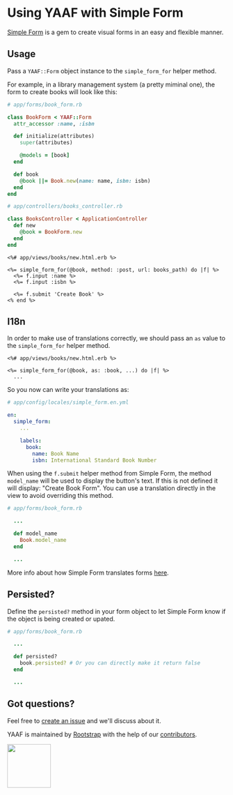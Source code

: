 # Using YAAF with Simple Form

[Simple Form](https://github.com/heartcombo/simple_form) is a gem to create visual forms in an easy and flexible manner.

## Usage

Pass a `YAAF::Form` object instance to the `simple_form_for` helper method.

For example, in a library management system (a pretty miminal one), the form to create books will look like this:

```ruby
# app/forms/book_form.rb

class BookForm < YAAF::Form
  attr_accessor :name, :isbn

  def initialize(attributes)
    super(attributes)

    @models = [book]
  end

  def book
    @book ||= Book.new(name: name, isbn: isbn)
  end
end
```


```ruby
# app/controllers/books_controller.rb

class BooksController < ApplicationController
  def new
    @book = BookForm.new
  end
end
```

```erb
<%# app/views/books/new.html.erb %>

<%= simple_form_for(@book, method: :post, url: books_path) do |f| %>
  <%= f.input :name %>
  <%= f.input :isbn %>

  <%= f.submit 'Create Book' %>
<% end %>
```

## I18n

In order to make use of translations correctly, we should pass an `as` value to the `simple_form_for` helper method.

```erb
<%# app/views/books/new.html.erb %>

<%= simple_form_for(@book, as: :book, ...) do |f| %>
  ...
```

So you now can write your translations as:

```yaml
# app/config/locales/simple_form.en.yml

en:
  simple_form:
    ...

    labels:
      book:
        name: Book Name
        isbn: International Standard Book Number
```

When using the `f.submit` helper method from Simple Form, the method `model_name` will be used to display the
button's text. If this is not defined it will display: "Create Book Form".
You can use a translation directly in the view to avoid overriding this method.

```ruby
# app/forms/book_form.rb

  ...

  def model_name
    Book.model_name
  end

  ...
```

More info about how Simple Form translates forms [here](https://github.com/heartcombo/simple_form#i18n).

## Persisted?

Define the `persisted?` method in your form object to let Simple Form know if the object is being created or upated.

```ruby
# app/forms/book_form.rb

  ...

  def persisted?
    book.persisted? # Or you can directly make it return false
  end

  ...
```

## Got questions?

Feel free to [create an issue](https://github.com/rootstrap/yaaf/issues) and we'll discuss about it.

YAAF is maintained by [Rootstrap](http://www.rootstrap.com) with the help of our [contributors](https://github.com/rootstrap/yaaf/contributors).

[<img src="https://s3-us-west-1.amazonaws.com/rootstrap.com/img/rs.png" width="100"/>](http://www.rootstrap.com)
